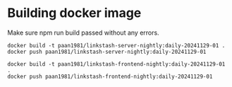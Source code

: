 
# Building docker image

Make sure npm run build passed without any errors.
```
docker build -t paan1981/linkstash-server-nightly:daily-20241129-01 .
docker push paan1981/linkstash-server-nightly:daily-20241129-01
```
```
docker build -t paan1981/linkstash-frontend-nightly:daily-20241129-01 .
docker push paan1981/linkstash-frontend-nightly:daily-20241129-01
```